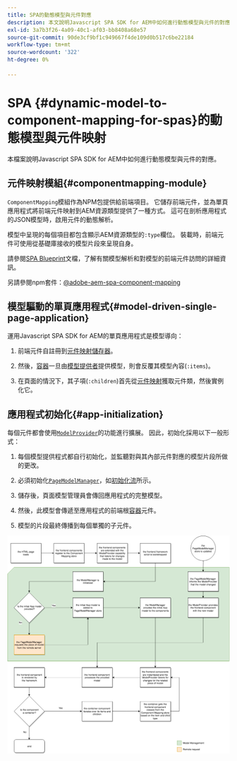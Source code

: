 ```yaml
---
title: SPA的動態模型與元件對應
description: 本文說明Javascript SPA SDK for AEM中如何進行動態模型與元件的對應。
exl-id: 3a7b3f26-4a09-40c1-af03-bb8408a68e57
source-git-commit: 90de3cf9bf1c949667f4de109d0b517c6be22184
workflow-type: tm+mt
source-wordcount: '322'
ht-degree: 0%

---
```


# SPA {#dynamic-model-to-component-mapping-for-spas}的動態模型與元件映射

本檔案說明Javascript SPA SDK for AEM中如何進行動態模型與元件的對應。

## 元件映射模組{#componentmapping-module}

`ComponentMapping`模組作為NPM包提供給前端項目。 它儲存前端元件，並為單頁應用程式將前端元件映射到AEM資源類型提供了一種方式。 這可在剖析應用程式的JSON模型時，啟用元件的動態解析。

模型中呈現的每個項目都包含顯示AEM資源類型的`:type`欄位。 裝載時，前端元件可使用從基礎庫接收的模型片段來呈現自身。

請參閱[SPA Blueprint](blueprint.md)文檔，了解有關模型解析和對模型的前端元件訪問的詳細資訊。

另請參閱npm套件：[@adobe-aem-spa-component-mapping](https://www.npmjs.com/package/@adobe/aem-spa-component-mapping)

## 模型驅動的單頁應用程式{#model-driven-single-page-application}

運用Javascript SPA SDK for AEM的單頁應用程式是模型導向：

1. 前端元件自註冊到[元件映射儲存器](#componentmapping-module)。
1. 然後，[容器](blueprint.md#container)一旦由[模型提供者](blueprint.md#the-model-provider)提供模型，則會反覆其模型內容(`:items`)。

1. 在頁面的情況下，其子項(`:children`)首先從[元件映射](blueprint.md#componentmapping)獲取元件類，然後實例化它。

## 應用程式初始化{#app-initialization}

每個元件都會使用[`ModelProvider`](blueprint.md#the-model-provider)的功能進行擴展。 因此，初始化採用以下一般形式：

1. 每個模型提供程式都自行初始化，並監聽對與其內部元件對應的模型片段所做的更改。
1. 必須初始化[`PageModelManager`](blueprint.md#pagemodelmanager)，如[初始化流](blueprint.md)所示。

1. 儲存後，頁面模型管理員會傳回應用程式的完整模型。
1. 然後，此模型會傳遞至應用程式的前端根[容器](blueprint.md#container)元件。
1. 模型的片段最終傳播到每個單獨的子元件。

![應用程式模型初始化](assets/app-model-initialization.png)
